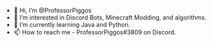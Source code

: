 - 👋 Hi, I’m @ProfessorPiggos
- 👀 I’m interested in Discord Bots, Minecraft Modding, and algorithms.
- 🌱 I’m currently learning Java and Python.
- 📫 How to reach me - ProfessorPiggos#3809 on Discord.
